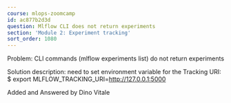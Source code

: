 ```yaml
---
course: mlops-zoomcamp
id: ac877b2d3d
question: Mlflow CLI does not return experiments
section: 'Module 2: Experiment tracking'
sort_order: 1080
---
```


Problem: CLI commands (mlflow experiments list) do not return experiments

Solution description: need to set environment variable for the Tracking URI:
$ export MLFLOW_TRACKING_URI=http://127.0.0.1:5000

Added and Answered by Dino Vitale

